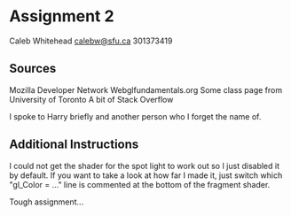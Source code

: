# Assignment 2

Caleb Whitehead
calebw@sfu.ca
301373419

## Sources

Mozilla Developer Network
Webglfundamentals.org
Some class page from University of Toronto
A bit of Stack Overflow

I spoke to Harry briefly and another person who I forget the name of.

## Additional Instructions

I could not get the shader for the spot light to work out so I just disabled it by default. If you want to take a look at how far I made it, just switch which "gl_Color = ..." line is commented at the bottom of the fragment shader.

Tough assignment...
